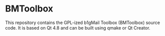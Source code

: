 # BMToolbox

This repository contains the GPL-ized b1gMail Toolbox (BMToolbox) source code. It is based on Qt 4.8 and can be built using qmake or Qt Creator.
